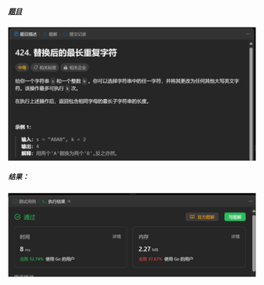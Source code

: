 ##### [题目](https://leetcode.cn/problems/longest-repeating-character-replacement/)
![pic](img.png)
##### 结果：
![pic](result.png)